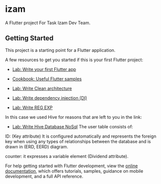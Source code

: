 # izam

A Flutter project For Task Izam Dev Team.

## Getting Started

This project is a starting point for a Flutter application.

A few resources to get you started if this is your first Flutter project:

- [Lab: Write your first Flutter app](https://docs.flutter.dev/get-started/codelab)
- [Cookbook: Useful Flutter samples](https://docs.flutter.dev/cookbook)

- [Lab: Write Clean architecture](https://betterprogramming.pub/flutter-clean-architecture-test-driven-development-practical-guide-445f388e8604)

- [Lab: Write dependency injection (DI)](https://www.tutorialsteacher.com/ioc/dependency-injection)

- [Lab: Write REG EXP](https://blog.0xba1.xyz/0522/dart-flutter-regexp/)



In this case we used Hive for reasons that are left to you in the link:
- [Lab: Write Hive Database NoSql](https://pub.dev/packages/hive)
The user table consists of:

ID: (Key attribute) It is configured automatically and represents the foreign key when using any types of relationships between the database and is drawn in (ERD, EERD) diagram.

counter: it expresses a variable element (Dividend attribute).


For help getting started with Flutter development, view the
[online documentation](https://docs.flutter.dev/), which offers tutorials,
samples, guidance on mobile development, and a full API reference.
